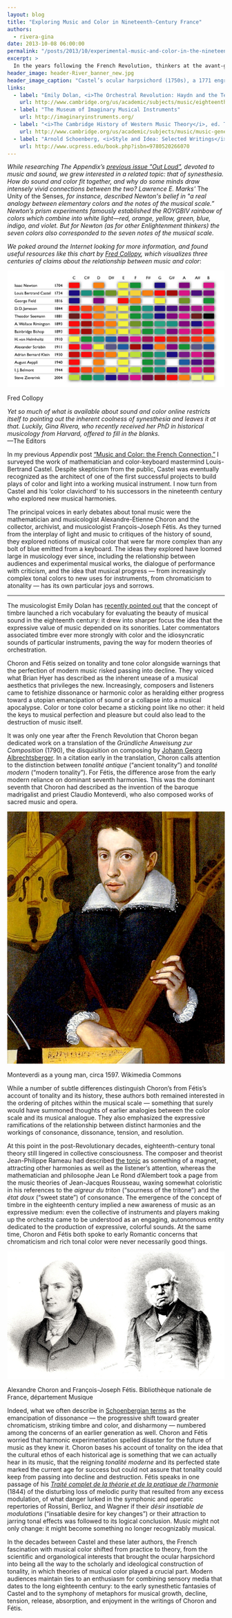 ```yaml
---
layout: blog
title: "Exploring Music and Color in Nineteenth-Century France"
authors:
  - rivera-gina
date: 2013-10-08 06:00:00
permalink: "/posts/2013/10/experimental-music-and-color-in-the-nineteenth-century"
excerpt: >
  In the years following the French Revolution, thinkers at the avant-garde of French music grew increasingly concerned with the concept of “musical color,” an idea that heralded the advent of experimental music.
header_image: header-River_banner_new.jpg
header_image_caption: "Castel’s ocular harpsichord (1750s), a 1771 engraving of his theories, and Rimington's color organ (1891)."
links: 
  - label: "Emily Dolan, <i>The Orchestral Revolution: Haydn and the Technologies of Timbre</i> (Cambridge: Cambridge University Press, 2013)."
    url: http://www.cambridge.org/us/academic/subjects/music/eighteenth-century-music/orchestral-revolution-haydn-and-technologies-timbre
  - label: "The Museum of Imaginary Musical Instruments"
    url: http://imaginaryinstruments.org/
  - label: "<i>The Cambridge History of Western Music Theory</i>, ed. Thomas Christensen (Cambridge: Cambridge University Press, 2006)."
    url: http://www.cambridge.org/us/academic/subjects/music/music-general-interest/cambridge-history-western-music-theory
  - label: "Arnold Schoenberg, <i>Style and Idea: Selected Writings</i>, 60th Anniversary Edition (Berkeley: University of California Press, 2010)."
    url: http://www.ucpress.edu/book.php?isbn=9780520266070
---
```

*While researching *The Appendix’s* [previous issue "Out Loud"](http://theappendix.net/issues/2013/7), devoted to music and sound, we grew interested in a related topic: that of synesthesia. How do sound and color fit together, and why do some minds draw intensely vivid connections between the two? Lawrence E. Marks'* The Unity of the Senses, *for instance, described Newton's belief in "a real analogy between elementary colors and the notes of the musical scale.” Newton’s prism experiments famously established the ROYGBIV rainbow of colors which combine into white light—red, orange, yellow, green, blue, indigo, and violet. But for Newton (as for other Enlightenment thinkers) the seven colors also corresponded to the seven notes of the musical scale.* 

*We poked around the Internet looking for more information, and found useful resources like this chart by <a href=" http://rhythmiclight.com/archives/ideas/colorscales.html">Fred Collopy</a>, which visualizes three centuries of claims about the relationship between music and color*: 

<div class="inline-image">
    <a rel="lightbox" href="/images/blog/2013/10/Rivera0-large.jpg"><img src="/images/blog/2013/10/Rivera0-medium.jpg" width="640" alt="color chart" /></a>
    <p class="caption"> <span class="credit"> Fred Collopy
 </span>
    </p>
</div>

*Yet so much of what is available about sound and color online restricts itself to pointing out the inherent coolness of synesthesia and leaves it at that. Luckily, Gina Rivera, who recently received her PhD in historical musicology from Harvard, offered to fill in the blanks.* <br>
—The Editors 

In my previous *Appendix* post [“Music and Color: the French Connection,”]( http://theappendix.net/blog/2013/8/music-and-color-the-french-connection) I surveyed the work of mathematician and color-keyboard mastermind Louis-Bertrand Castel. Despite skepticism from the public, Castel was eventually recognized as the architect of one of the first successful projects to build plays of color and light into a working musical instrument. I now turn from Castel and his ‘color clavichord’ to his successors in the nineteenth century who explored new musical harmonies. 

The principal voices in early debates about tonal music were the mathematician and musicologist Alexandre-Étienne Choron and the collector, archivist, and musicologist François-Joseph Fétis. As they turned from the interplay of light and music to critiques of the history of sound, they explored notions of musical color that were far more complex than any bolt of blue emitted from a keyboard. The ideas they explored have loomed large in musicology ever since, including the relationship between audiences and experimental musical works, the dialogue of performance with criticism, and the idea that musical progress — from increasingly complex tonal colors to new uses for instruments, from chromaticism to atonality — has its own particular joys and sorrows. 

* * *

The musicologist Emily Dolan has [recently pointed out]( http://ecommons.library.cornell.edu/handle/1813/3227) that the concept of timbre launched a rich vocabulary for evaluating the beauty of musical sound in the eighteenth century: it drew into sharper focus the idea that the expressive value of music depended on its sonorities. Later commentators associated timbre ever more strongly with color and the idiosyncratic sounds of particular instruments, paving the way for modern theories of orchestration.  

Choron and Fétis seized on tonality and tone color alongside warnings that the perfection of modern music risked passing into decline. They voiced what Brian Hyer has described as the inherent unease of a musical aesthetics that privileges the new. Increasingly, composers and listeners came to fetishize dissonance or harmonic color as heralding either progress toward a utopian emancipation of sound or a collapse into a musical apocalypse.  Color or tone color became a sticking point like no other: it held the keys to musical perfection and pleasure but could also lead to the destruction of music itself.

It was only one year after the French Revolution that Choron began dedicated work on a translation of the *Gründliche Anweisung zur Composition* (1790), the disquisition on composing by [Johann Georg Albrechtsberger]( http://en.wikipedia.org/wiki/Johann_Georg_Albrechtsberger). In a citation early in the translation, Choron calls attention to the distinction between *tonalité antique* (“ancient tonality”) and *tonalité modern* (“modern tonality”). For Fétis, the difference arose from the early modern reliance on dominant seventh harmonies.  This was the dominant seventh that Choron had described as the invention of the baroque madrigalist and priest Claudio Monteverdi, who also composed works of sacred music and opera. 

<div class="inline-image">
    <a rel="lightbox" href="/images/blog/2013/10/Rivera1-large.jpg"><img src="/images/blog/2013/10/Rivera1-medium.jpg" /></a>
    <p class="caption">Monteverdi as a young man, circa 1597.
        <span class="credit"> Wikimedia Commons
</span>
    </p>
</div>

While a number of subtle differences distinguish Choron’s from Fétis’s account of tonality and its history, these authors both remained interested in the ordering of pitches within the musical scale — something that surely would have summoned thoughts of earlier analogies between the color scale and its musical analogue. They also emphasized the expressive ramifications of the relationship between distinct harmonies and the workings of consonance, dissonance, tension, and resolution. 

At this point in the post-Revolutionary decades, eighteenth-century tonal theory still lingered in collective consciousness. The composer and theorist Jean-Philippe Rameau had described [the tonic](http://en.wikipedia.org/wiki/Tonic_%28music%29) as something of a magnet, attracting other harmonies as well as the listener’s attention, whereas the mathematician and philosophe Jean Le Rond d’Alembert took a page from the music theories of Jean-Jacques Rousseau, waxing somewhat coloristic in his references to the *aigreur du triton* (“sourness of the tritone”) and the *état doux* (“sweet state”) of consonance. The emergence of the concept of timbre in the eighteenth century implied a new awareness of music as an expressive medium: even the collective of instruments and players making up the orchestra came to be understood as an engaging, autonomous entity dedicated to the production of expressive, colorful sounds. At the same time, Choron and Fétis both spoke to early Romantic concerns that chromaticism and rich tonal color were never necessarily good things. 

<div class="inline-image">
    <a rel="lightbox" href="/images/blog/2013/10/Rivera2-large.jpg"><img src="/images/blog/2013/10/Rivera2-medium.jpg" /></a>
    <p class="caption">Alexandre Choron  and François-Joseph Fétis.
        <span class="credit"> Bibliothèque nationale de France, département Musique
</span>
    </p>
</div>

Indeed, what we often describe in [Schoenbergian terms]( http://books.google.com/books?id=jbXtxJezk5cC&pg=PA217&dq=emancipation+of+dissonance+%22style+and+idea%22&hl=en&sa=X&ei=9RFLUp65OY3a8AT_6oDwBA&ved=0CEgQ6AEwBQ#v=onepage&q=emancipation%20of%20dissonance%20%22style%20and%20idea%22&f=false) as the emancipation of dissonance — the progressive shift toward greater chromaticism, striking timbre and color, and disharmony — numbered among the concerns of an earlier generation as well. Choron and Fétis worried that harmonic experimentation spelled disaster for the future of music as they knew it. Choron bases his account of tonality on the idea that the cultural ethos of each historical age is something that we can actually hear in its music, that the reigning *tonalité moderne* and its perfected state marked the current age for success but could not assure that tonality could keep from passing into decline and destruction.  Fétis speaks in one passage of his [*Traité complet de la théorie et de la pratique de l’harmonie*]( http://books.google.com/books/about/Trait%C3%A9_complet_de_la_th%C3%A9orie_et_de_la.html?id=VugsAAAAYAAJ) (1844) of the disturbing loss of melodic purity that resulted from any excess modulation, of what danger lurked in the symphonic and operatic repertories of Rossini, Berlioz, and Wagner if their *désir insatiable de modulations* (“insatiable desire for key changes”) or their attraction to jarring tonal effects was followed to its logical conclusion.  Music might not only change: it might become something no longer recognizably musical.

In the decades between Castel and these later authors, the French fascination with musical color shifted from practice to theory, from the scientific and organological interests that brought the ocular harpsichord into being all the way to the scholarly and ideological construction of tonality, in which theories of musical color played a crucial part. Modern audiences maintain ties to an enthusiasm for combining sensory media that dates to the long eighteenth century: to the early synesthetic fantasies of Castel and to the symphony of metaphors for musical growth, decline, tension, release, absorption, and enjoyment in the writings of Choron and Fétis. 